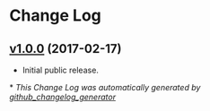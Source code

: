 # Change Log

## [v1.0.0](https://github.com/kevinoid/appveyor-swagger/tree/v1.0.0) (2017-02-17)

- Initial public release.


\* *This Change Log was automatically generated by [github_changelog_generator](https://github.com/skywinder/Github-Changelog-Generator)*
